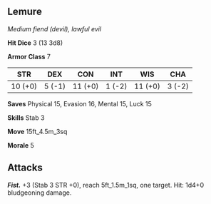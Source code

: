 ## Lemure

*Medium fiend (devil), lawful evil*

**Hit Dice** 3 (13 3d8)

**Armor Class** 7

| STR     | DEX     | CON     | INT     | WIS     | CHA     |
|---------|---------|---------|---------|---------|---------|
| 10 (+0) |  5 (-1) | 11 (+0) |  1 (-2) | 11 (+0) |  3 (-2) |

**Saves** Physical 15, Evasion 16, Mental 15, Luck 15

**Skills** Stab 3

**Move** 15ft_4.5m_3sq

**Morale** 5

## Attacks

***Fist.*** +3 (Stab 3 STR +0), reach 5ft_1.5m_1sq, one target. Hit: 1d4+0 bludgeoning damage.

